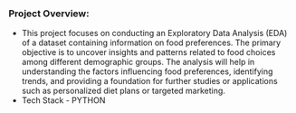 ### Project Overview:
- This project focuses on conducting an Exploratory Data Analysis (EDA) of a dataset containing information on food preferences. The primary objective is to uncover insights and patterns related to food choices 
  among different demographic groups. The analysis will help in understanding the factors influencing food preferences, identifying trends, and providing a foundation for further studies or applications such as 
   personalized diet plans or targeted marketing.
- Tech Stack - PYTHON
